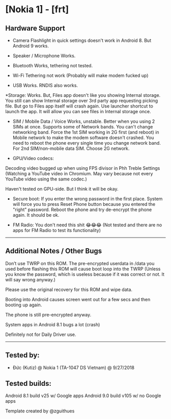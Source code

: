 # [Nokia 1] - [frt]

## Hardware Support

* Camera
Flashlight in quick settings doesn't work in Android 8. But Android 9 works.

* Speaker / Microphone
Works.
  
* Bluetooth
Works, tethering not tested.

* Wi-Fi
Tethering not work (Probably will make modem fucked up)

* USB
Works. RNDIS also works.

*Storage:
Works. But, Files app doesn't like you showing Internal storage. You still can show Internal storage over 3rd party app requesting picking file. But go to Files app itself will crash again. Use launcher shortcut to launch the app. It will allow you can see files in Internal storage once.

* SIM / Mobile Data / Voice
Works, unstable. Better when you using 2 SIMs at once. Supports some of Network bands. You can't change networking band. Force the 1st SIM working in 2G first (and reboot) in Mobile network to make the modem software doesn't crashed. You need to reboot the phone every single time you change network band. For 2nd SIM/non-mobile data SIM. Choose 2G network.

* GPU/Video codecs:

Decoding video bugged up when using FPS divisor in Phh Treble Settings (Watching a YouTube video in Chromium. May vary because not every YouTube video using the same codec.)

Haven't tested on GPU-side. But I think it will be okay.

* Secure boot:
If you enter the wrong password in the first place. System will force you to press Reset Phone button because you entered the "right" password. Reboot the phone and try de-encrypt the phone again. It should be ok.

* FM Radio:
You don't need this shit 😂😂😂 (Not tested and there are no apps for FM Radio to test its functionality)

***
## Additional Notes / Other Bugs

Don’t use TWRP on this ROM. The pre-encrypted userdata in /data you used before flashing this ROM will cause boot loop into the TWRP (Unless you know the password, which is useless because if it was correct or not. It will say wrong anyway.)

Please use the original recovery for this ROM and wipe data.

Booting into Android causes screen went out for a few secs and then booting up again.

The phone is still pre-encrypted anyway.

System apps in Android 8.1 bugs a lot (crash)

Definitely not for Daily Driver use.


***


## Tested by:
* Đức (Kutiz) @ Nokia 1 (TA-1047 DS Vietnam) @ 9/27/2018

## Tested builds:
Android 8.1 build v25 w/ Google apps
Android 9.0 build v105 w/ no Google apps

Template created by @zguithues
